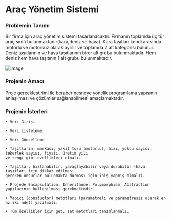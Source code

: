 # Araç Yönetim Sistemi

### Problemin Tanımı

Bir firma için araç yönetim sistemi tasarlanacaktır. Firmanın toplamda üç tür araç sınıfı bulunmaktadır(kara,deniz ve hava). Kara taşıtları kendi arasında motorlu ve motorsuz olarak ayrılır ve toplamda 2 alt kategorisi bulunur. Deniz taşıtlarının ve hava taşıtlarının birer alt grubu bulunmaktadır. Hem deniz hem hava taşıtının 1 alt grubu bulunmaktadır.

![image](https://user-images.githubusercontent.com/21347887/74985333-475ee000-5448-11ea-8b57-7acee7ba9ed7.png)
 
### Projenin Amacı

Proje gerçekleştirimi ile beraber nesneye yönelik programlama yapısının anlaşılması ve çözümler sağlanabilmesi amaçlamaktadır.

### Projenin İsterleri

    • Veri Girişi
 
    • Veri Listeleme

    • Veri Güncelleme
    
    • Taşıtların, markası, yakıt türü (motorlu), hızı, yolcu sayısı, tekerlek sayısı, fiyatı, üretim yılı
    ve rengi gibi özellikleri olmalı.
    
    • Taşıtlar, hızlanabilir, yavaşlayabilir veya durabilir (hava taşıtları için dikkat edilmesi
    gereken unsurlar bulunmakta durması için iniş yapmış olmalı).
    
    • Projede Encapsulation, Inheritance, Polymorphism, Abstraction yapılarının kullanılması gerekmektedir.

    • Yapıcı (constuctor) metotları (parametreli ve parametresiz olarak en az iki adet) yazılmalı.

    • Tüm özellikler için get, set metotları tanımlanmalı.

